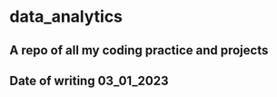 # data_analytics
## A repo of all my coding practice and projects
## Date of writing 03_01_2023




